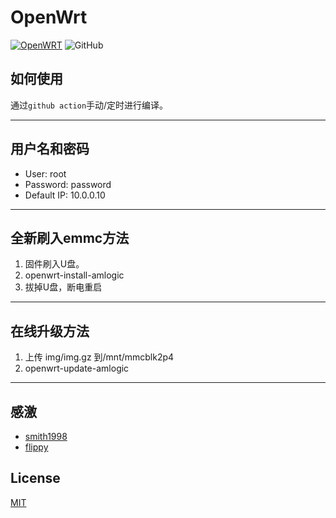 # OpenWrt

[![OpenWRT](https://img.shields.io/badge/github-OpenWrt-blue.svg?style=flat&logo=github)](https://github.com/openwrt/openwrt)
![GitHub](https://img.shields.io/github/license/ZenQy/Openwrt)

## 如何使用

通过`github action`手动/定时进行编译。

---

## 用户名和密码

- User: root
- Password: password
- Default IP: 10.0.0.10

---

## 全新刷入emmc方法

1. 固件刷入U盘。
2. openwrt-install-amlogic
3. 拔掉U盘，断电重启

---

## 在线升级方法

1. 上传 img/img.gz 到/mnt/mmcblk2p4
2. openwrt-update-amlogic

---

## 感激

- [smith1998](https://github.com/ophub/kernel)
- [flippy](https://github.com/unifreq/openwrt_packit)

## License

[MIT](https://github.com/ZenQy/Openwrt/blob/main/LICENSE)
